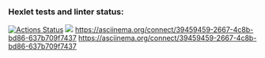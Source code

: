 ### Hexlet tests and linter status:
[![Actions Status](https://github.com/vetavv/java-project-61/workflows/hexlet-check/badge.svg)](https://github.com/vetavv/java-project-61/actions)
<a href="https://codeclimate.com/github/vetavv/java-project-61/maintainability"><img src="https://api.codeclimate.com/v1/badges/f447e673887990a0e31a/maintainability" /></a>
https://asciinema.org/connect/39459459-2667-4c8b-bd86-637b709f7437
https://asciinema.org/connect/39459459-2667-4c8b-bd86-637b709f7437
